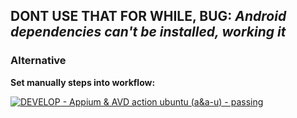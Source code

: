 ## **DONT USE THAT FOR WHILE, BUG: _Android dependencies can't be installed, working it_**

### **Alternative**
 **Set manually steps into workflow:**
 
 [![DEVELOP - Appium & AVD action ubuntu (a&a-u) - passing](https://img.shields.io/badge/DEVELOP_--_Appium_%26_AVD_action_ubuntu_(a%26a--u)-passing-2ea44f)](https://github.com/fahleiro/appium-avd-action-ubuntu/blob/develop/.github/workflows/avd-action-ubuntu.yml)
